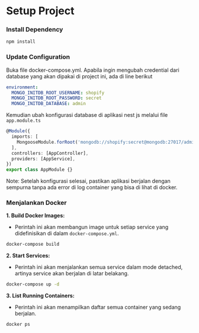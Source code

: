 # Setup Project

### Install Dependency

```bash
npm install
```

### Update Configuration

Buka file docker-compose.yml. Apabila ingin mengubah credential dari database yang akan dipakai di project ini, ada di line berikut

```yaml
environment:
  MONGO_INITDB_ROOT_USERNAME: shopify
  MONGO_INITDB_ROOT_PASSWORD: secret
  MONGO_INITDB_DATABASE: admin
```

Kemudian ubah konfigurasi database di aplikasi nest js melalui file `app.module.ts`

```typescript
@Module({
  imports: [
    MongooseModule.forRoot('mongodb://shopify:secret@mongodb:27017/admin'), // ubah konfigurasi database di line ini
  ],
  controllers: [AppController],
  providers: [AppService],
})
export class AppModule {}
```

Note: Setelah konfigurasi selesai, pastikan aplikasi berjalan dengan sempurna tanpa ada error di log container yang bisa di lihat di docker.

### Menjalankan Docker

**1. Build Docker Images:**

- Perintah ini akan membangun image untuk setiap service yang didefinisikan di dalam `docker-compose.yml`.

```bash
docker-compose build
```

**2. Start Services:**

- Perintah ini akan menjalankan semua service dalam mode detached, artinya service akan berjalan di latar belakang.

```bash
docker-compose up -d
```

**3. List Running Containers:**

- Perintah ini akan menampilkan daftar semua container yang sedang berjalan.

```bash
docker ps
```
